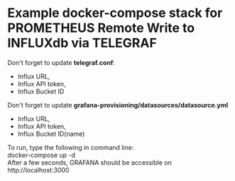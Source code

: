 # Example docker-compose stack for PROMETHEUS Remote Write to INFLUXdb via TELEGRAF  
Don't forget to update <b>telegraf.conf</b>:
- Influx URL, 
- Influx API token, 
- Influx Bucket ID  

Don't forget to update <b>grafana-provisioning/datasources/datasource.yml</b>
- Influx URL, 
- Influx API token, 
- Influx Bucket ID(name)  

To run, type the following in command line:  
    docker-compose up -d  
After a few seconds, GRAFANA should be accessible on http://localhost:3000